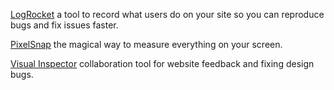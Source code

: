 
[LogRocket](https://logrocket.com/)
a tool to record what users do on your site so you can reproduce bugs and fix issues faster.

[PixelSnap](https://getpixelsnap.com/)
the magical way to measure everything on your screen.

[Visual Inspector](https://www.canvasflip.com/visual-inspector/)
collaboration tool for website feedback and fixing design bugs.
